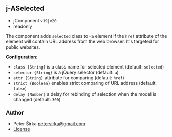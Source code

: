 ## j-ASelected

- jComponent `v19|v20`
- readonly

The component adds `selected` class to `<a` element if the `href` attribute of the element will contain URL address from the web browser. It's targeted for public websites.

__Configuration__:

- `class {String}` is a class name for selected element (default: `selected`)
- `selector {String}` is a jQuery selector (default: `a`)
- `attr {String}` attribute for comparing (default: `href`)
- `strict {Boolean}` enables strict comparing of URL address (default: `false`)
- `delay {Number}` a delay for rebinding of selection when the model is changed (default: `300`)

### Author

- Peter Širka <petersirka@gmail.com>
- [License](https://www.totaljs.com/license/)